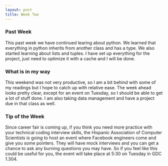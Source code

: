 ```yaml
---
layout: post
title: Week Two
---
```


### Past Week
This past week we have continued learing about python. We learned that everything in python inherits from another class and has a type. We also started learning about lists and tuples. I have set up everything for the project, just need to optimize it with a cache and I will be done. 

### What is in my way
This weekend was not very productive, so I am a bit behind with some of my readings but I hope to catch up with relative ease. The week ahead looks pretty clear, except for an event on Tuesday, so I should be able to get a lot of stuff done. I am also taking data management and have a project due in that class as well. 

### Tip of the Week
Since career fair is coming up, if you think you need more practice with your technical coding interview skills, the Hispanic Association of Computer Scientists is going to host an event where Facebook engineers come and give you some pointers. They will have mock interviews and you can get a chance to ask any burning questions you may have. So if you feel like this could be useful for you, the event will take place at 5:30 on Tuesday in GDC 1.304. 
